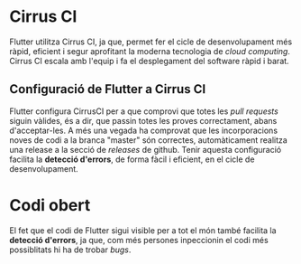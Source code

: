<!-- TITLE: Eines Seguiment Errors -->
# Cirrus CI
Flutter utilitza Cirrus CI, ja que, permet fer el cicle de desenvolupament més ràpid, eficient i segur aprofitant la moderna tecnologia de *cloud computing*.
Cirrus CI escala amb l'equip i fa el desplegament del software ràpid i barat.

## Configuració de Flutter a Cirrus CI

Flutter configura CirrusCI per a que comprovi que totes les *pull requests* siguin vàlides, és a dir, que passin totes les proves correctament, abans d'acceptar-les. A més una vegada ha comprovat que les incorporacions noves de codi a la branca "master" són correctes, automàticament realitza una release a la secció de *releases* de github.
Tenir aquesta configuració facilita la **detecció d'errors**, de forma fàcil i eficient, en el cicle de desenvolupament. 

# Codi obert

El fet que el codi de Flutter sigui visible per a tot el món també facilita la **detecció d'errors**, ja que, com més persones inpeccionin el codi més possiblitats hi ha de trobar *bugs*.
